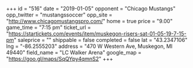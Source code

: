 +++
id = "516"
date = "2019-01-05"
opponent = "Chicago Mustangs"
opp_twitter = "mustangssoccer"
opp_site = "http://www.chicagomustangspro.com/"
home = true
price = "9.00"
game_time = "7:15 pm"
ticket_url = "https://startickets.com/events/item/muskegon-risers-sat-01-05-19-7-15-pm"
saleprice = ""
shippable = false
completed = false
lat = "43.2347106"
lng = "-86.2555203"
address = "470 W Western Ave, Muskegon, MI 49440"
field_name = "LC Walker Arena"
google_map = "https://goo.gl/maps/SqQYpy4qmnS2"
+++

